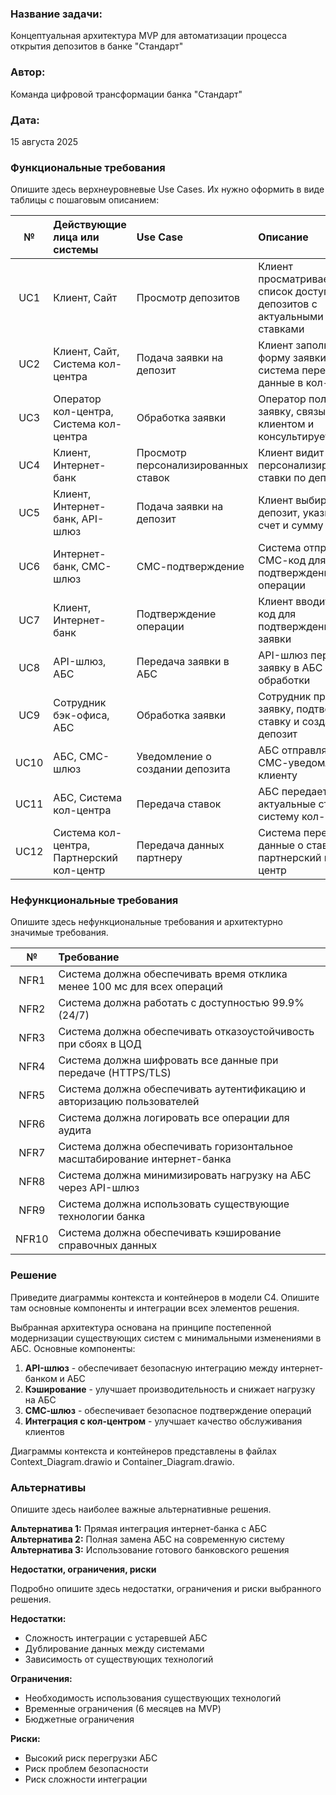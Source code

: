 ### <a name="_b7urdng99y53"></a>**Название задачи:** 
Концептуальная архитектура MVP для автоматизации процесса открытия депозитов в банке "Стандарт"

### <a name="_hjk0fkfyohdk"></a>**Автор:**
Команда цифровой трансформации банка "Стандарт"

### <a name="_uanumrh8zrui"></a>**Дата:**
15 августа 2025

### <a name="_3bfxc9a45514"></a>**Функциональные требования**
Опишите здесь верхнеуровневые Use Cases. Их нужно оформить в виде таблицы с пошаговым описанием:

|**№**|**Действующие лица или системы**|**Use Case**|**Описание**|
| :-: | :- | :- | :- |
| UC1 | Клиент, Сайт | Просмотр депозитов | Клиент просматривает список доступных депозитов с актуальными ставками |
| UC2 | Клиент, Сайт, Система кол-центра | Подача заявки на депозит | Клиент заполняет форму заявки, система передает данные в кол-центр |
| UC3 | Оператор кол-центра, Система кол-центра | Обработка заявки | Оператор получает заявку, связывается с клиентом и консультирует |
| UC4 | Клиент, Интернет-банк | Просмотр персонализированных ставок | Клиент видит персонализированные ставки по депозитам |
| UC5 | Клиент, Интернет-банк, API-шлюз | Подача заявки на депозит | Клиент выбирает депозит, указывает счет и сумму |
| UC6 | Интернет-банк, СМС-шлюз | СМС-подтверждение | Система отправляет СМС-код для подтверждения операции |
| UC7 | Клиент, Интернет-банк | Подтверждение операции | Клиент вводит СМС-код для подтверждения заявки |
| UC8 | API-шлюз, АБС | Передача заявки в АБС | API-шлюз передает заявку в АБС для обработки |
| UC9 | Сотрудник бэк-офиса, АБС | Обработка заявки | Сотрудник проверяет заявку, подтверждает ставку и создает депозит |
| UC10 | АБС, СМС-шлюз | Уведомление о создании депозита | АБС отправляет СМС-уведомление клиенту |
| UC11 | АБС, Система кол-центра | Передача ставок | АБС передает актуальные ставки в систему кол-центра |
| UC12 | Система кол-центра, Партнерский кол-центр | Передача данных партнеру | Система передает данные о ставках в партнерский кол-центр |

### <a name="_u8xz25hbrgql"></a>**Нефункциональные требования**
Опишите здесь нефункциональные требования и архитектурно значимые требования.

|**№**|**Требование**|
| :-: | :- |
| NFR1 | Система должна обеспечивать время отклика менее 100 мс для всех операций |
| NFR2 | Система должна работать с доступностью 99.9% (24/7) |
| NFR3 | Система должна обеспечивать отказоустойчивость при сбоях в ЦОД |
| NFR4 | Система должна шифровать все данные при передаче (HTTPS/TLS) |
| NFR5 | Система должна обеспечивать аутентификацию и авторизацию пользователей |
| NFR6 | Система должна логировать все операции для аудита |
| NFR7 | Система должна обеспечивать горизонтальное масштабирование интернет-банка |
| NFR8 | Система должна минимизировать нагрузку на АБС через API-шлюз |
| NFR9 | Система должна использовать существующие технологии банка |
| NFR10| Система должна обеспечивать кэширование справочных данных |

### <a name="_qmphm5d6rvi3"></a>**Решение**
Приведите диаграммы контекста и контейнеров в модели C4. Опишите там основные компоненты и интеграции всех элементов решения.

Выбранная архитектура основана на принципе постепенной модернизации существующих систем с минимальными изменениями в АБС. Основные компоненты:

1. **API-шлюз** - обеспечивает безопасную интеграцию между интернет-банком и АБС
2. **Кэширование** - улучшает производительность и снижает нагрузку на АБС
3. **СМС-шлюз** - обеспечивает безопасное подтверждение операций
4. **Интеграция с кол-центром** - улучшает качество обслуживания клиентов

Диаграммы контекста и контейнеров представлены в файлах Context_Diagram.drawio и Container_Diagram.drawio.

### <a name="_bjrr7veeh80c"></a>**Альтернативы**
Опишите здесь наиболее важные альтернативные решения.

**Альтернатива 1:** Прямая интеграция интернет-банка с АБС
**Альтернатива 2:** Полная замена АБС на современную систему
**Альтернатива 3:** Использование готового банковского решения

**Недостатки, ограничения, риски**

Подробно опишите здесь недостатки, ограничения и риски выбранного решения.

**Недостатки:**
- Сложность интеграции с устаревшей АБС
- Дублирование данных между системами
- Зависимость от существующих технологий

**Ограничения:**
- Необходимость использования существующих технологий
- Временные ограничения (6 месяцев на MVP)
- Бюджетные ограничения

**Риски:**
- Высокий риск перегрузки АБС
- Риск проблем безопасности
- Риск сложности интеграции
